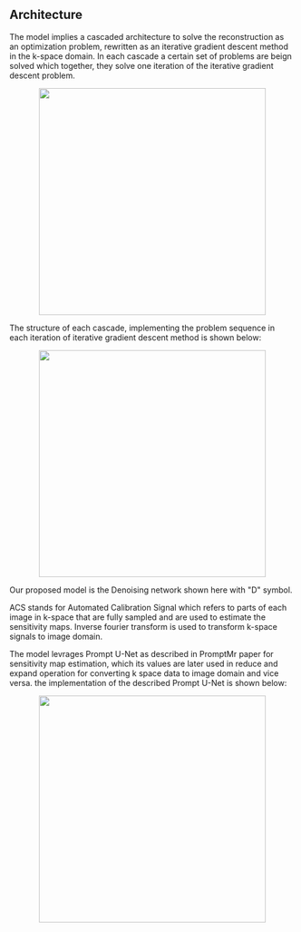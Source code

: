 ## Architecture
The model implies a cascaded architecture to solve the reconstruction as an optimization problem, rewritten as an iterative gradient descent method in the k-space domain. In each cascade a certain set of problems are beign solved which together, they solve one iteration of the iterative gradient descent problem.

<p align="center">
  <img src="https://github.com/user-attachments/assets/e8f62112-b7bb-42f5-a000-65b4afb1d981" width = "400">
</p>

The structure of each cascade, implementing the problem sequence in each iteration of iterative gradient descent method is shown below:

<p align="center">
   <img src="https://github.com/user-attachments/assets/dc832d13-eef8-403a-8cc8-26d357fe63ab" width = "400">
</p>

Our proposed model is the Denoising network shown here with "D" symbol.

ACS stands for Automated Calibration Signal which refers to parts of each image in k-space that are fully sampled and are used to estimate the sensitivity maps.
Inverse fourier transform is used to transform k-space signals to image domain.

The model levrages Prompt U-Net as described in PromptMr paper for sensitivity map estimation, which its values are later used in reduce and expand operation for converting k space data to image domain and vice versa. the implementation of the described Prompt U-Net is shown below:

<p align="center">
  <img src="https://github.com/user-attachments/assets/6f493f9b-6d70-4ce6-bbf2-ff8f17428056" width = "400">
</p>



